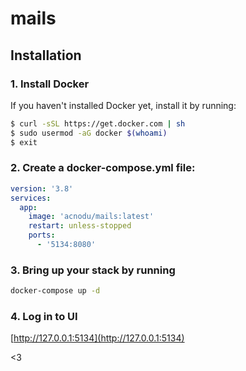# mails

## Installation

### 1. Install Docker

If you haven't installed Docker yet, install it by running:

```bash
$ curl -sSL https://get.docker.com | sh
$ sudo usermod -aG docker $(whoami)
$ exit
```

### 2. Create a docker-compose.yml file:

```yml
version: '3.8'
services:
  app:
    image: 'acnodu/mails:latest'
    restart: unless-stopped
    ports:
      - '5134:8080'
```

### 3. Bring up your stack by running

```bash
docker-compose up -d
```

### 4. Log in to UI

[http://127.0.0.1:5134](http://127.0.0.1:5134)

<3